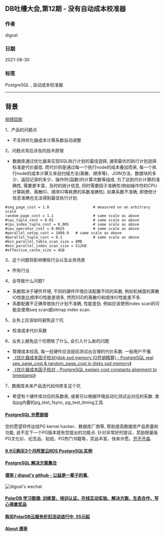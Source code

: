 ## DB吐槽大会,第12期 - 没有自动成本校准器    
               
### 作者                              
digoal            
              
### 日期            
2021-08-30            
               
### 标签                 
PostgreSQL , 自动成本校准器         
             
----            
             
## 背景                          
[视频回放](https://www.bilibili.com/video/BV1Af4y1H7T7/)              
            
1、产品的问题点                  
- 不支持优化器成本计算系数自动调整  
                  
2、问题点背后涉及的技术原理            
- 数据库通过优化器来实现SQL执行计划的最佳选择, 通常最优的执行计划选择标准是代价最低. 而代价则是通过每一个执行node的成本叠加而来, 每一个执行node的成本计算又来自扫描方法(离散、顺序等)、JOIN方法、数据块的多少、返回记录的多少、操作符(函数)的计算次数等组成. 为了达到代价计算的准确性, 需要更丰富、及时的统计信息, 同时需要因子准确性(例如操作符的CPU计算耗费、离散IO、顺序IO等耗费的系数准确性). 如果系数不准确, 即使统计信息准确也无法得到最佳执行计划.   
```  
#seq_page_cost = 1.0                    # measured on an arbitrary scale  
random_page_cost = 1.1                  # same scale as above  
#cpu_tuple_cost = 0.01                  # same scale as above  
#cpu_index_tuple_cost = 0.005           # same scale as above  
#cpu_operator_cost = 0.0025             # same scale as above  
#parallel_setup_cost = 1000.0   # same scale as above  
#parallel_tuple_cost = 0.1              # same scale as above  
#min_parallel_table_scan_size = 8MB  
#min_parallel_index_scan_size = 512kB  
#effective_cache_size = 4GB  
```  
  
3、这个问题将影响哪些行业以及业务场景                
- 所有行业     
                 
4、会导致什么问题?                
- 系数取决于硬件环境, 不同的硬件环境应该配置不同的系数, 例如机械盘的离散IO性能比顺序IO性能差很多, 然而SSD的离散IO和顺序IO性能差不多.   
- 系数配置不正确导致执行计划不准确, 性能差劲. 例如应该使用index scan的可能会使用seq scan或bitmap index scan.   
        
5、业务上应该如何避免这个坑               
- 校准成本代价系数  
                      
6、业务上避免这个坑牺牲了什么, 会引入什么新的问题                
- 管理成本较高, 每一批硬件应该提前测试出合理的代价系数. 一般用户不懂.     
- [《优化器成本因子校对(disk,ssd,memory IO开销精算) - PostgreSQL real seq_page_cost & random_page_cost in disks,ssd,memory》](../201404/20140423_01.md)    
- [《优化器成本因子校对 - PostgreSQL explain cost constants alignment to timestamp》](../201311/20131126_03.md)    
                        
7、数据库未来产品迭代如何修复这个坑          
- 希望有个硬件库对应的系数表, 或者可以根据环境自动化测试出对应的系数. 类似pg内置的pg_test_fsync, pg_test_timing工具.   
  
  
    
  
  
#### [PostgreSQL 许愿链接](https://github.com/digoal/blog/issues/76 "269ac3d1c492e938c0191101c7238216")
您的愿望将传达给PG kernel hacker、数据库厂商等, 帮助提高数据库产品质量和功能, 说不定下一个PG版本就有您提出的功能点. 针对非常好的提议，奖励限量版PG文化衫、纪念品、贴纸、PG热门书籍等，奖品丰富，快来许愿。[开不开森](https://github.com/digoal/blog/issues/76 "269ac3d1c492e938c0191101c7238216").  
  
  
#### [9.9元购买3个月阿里云RDS PostgreSQL实例](https://www.aliyun.com/database/postgresqlactivity "57258f76c37864c6e6d23383d05714ea")
  
  
#### [PostgreSQL 解决方案集合](https://yq.aliyun.com/topic/118 "40cff096e9ed7122c512b35d8561d9c8")
  
  
#### [德哥 / digoal's github - 公益是一辈子的事.](https://github.com/digoal/blog/blob/master/README.md "22709685feb7cab07d30f30387f0a9ae")
  
  
![digoal's wechat](../pic/digoal_weixin.jpg "f7ad92eeba24523fd47a6e1a0e691b59")
  
  
#### [PolarDB 学习图谱: 训练营、培训认证、在线互动实验、解决方案、生态合作、写心得拿奖品](https://www.aliyun.com/database/openpolardb/activity "8642f60e04ed0c814bf9cb9677976bd4")
  
  
#### [购买PolarDB云服务折扣活动进行中, 55元起](https://www.aliyun.com/activity/new/polardb-yunparter?userCode=bsb3t4al "e0495c413bedacabb75ff1e880be465a")
  
  
#### [About 德哥](https://github.com/digoal/blog/blob/master/me/readme.md "a37735981e7704886ffd590565582dd0")
  
